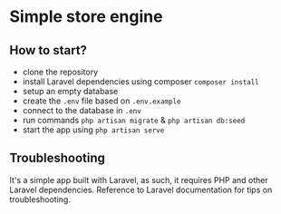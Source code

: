 # Simple store engine

## How to start?
- clone the repository
- install Laravel dependencies using composer `composer install`
- setup an empty database
- create the `.env` file based on `.env.example`
- connect to the database in `.env`
- run commands `php artisan migrate` & `php artisan db:seed`
- start the app using `php artisan serve`

## Troubleshooting
It's a simple app built with Laravel, as such, it requires PHP and other Laravel dependencies.
Reference to Laravel documentation for tips on troubleshooting.
